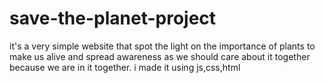 # save-the-planet-project
it's a very simple website that spot the light on the importance of plants to make us alive and spread awareness as we should care about it together because we are in it together.
i made it using js,css,html
